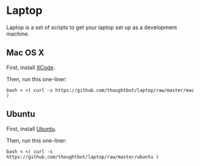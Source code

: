 Laptop
======

Laptop is a set of scripts to get your laptop set up as a development machine.

Mac OS X
--------

First, install [XCode](http://developer.apple.com/technologies/tools/xcode.html).

Then, run this one-liner:

    bash < <( curl -s https://github.com/thoughtbot/laptop/raw/master/mac )

Ubuntu
------

First, install [Ubuntu](http://www.ubuntu.com/download).

Then, run this one-liner:

    bash < <( curl -s https://github.com/thoughtbot/laptop/raw/master/ubuntu )

